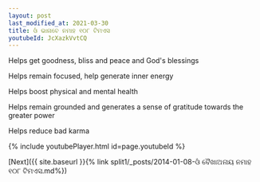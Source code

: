 ```yaml
---
layout: post
last_modified_at: 2021-03-30
title: ଓଁ ଭାନାବେ ନମାହ ୧୦୮ ଟିମଏସ
youtubeId: JcXazkVvtCQ
---
```

 
 
Helps get goodness, bliss and peace and God's blessings
 
Helps remain focused, help generate inner energy 
 
Helps boost physical and mental health 
 
Helps remain grounded and generates a sense of gratitude towards the greater power 
 
Helps reduce bad karma
 
 
 
 


{% include youtubePlayer.html id=page.youtubeId %}
 
[Next]({{ site.baseurl }}{% link  split1/_posts/2014-01-08-ଓଁ ବୈଖାଅନାୟ ନମାହ ୧୦୮ ଟିମଏସ.md%})
 
